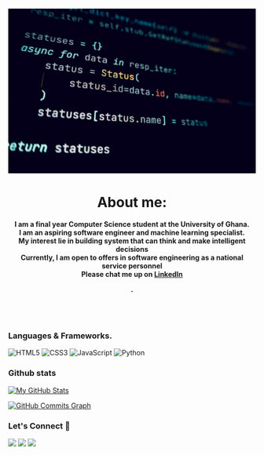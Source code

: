 <div align="center">
</div>

 

<div align="center">
 
 ![alt text](code.jpg)

</div>
 
<div align="center">

<h1>About me:</h1>

</div>

<div align="center">

<h4>
 <P>I am a final year Computer Science student at the University of Ghana.<br>
  I am an aspiring software engineer and machine learning specialist. <br>
  My interest lie in building system that can think and make intelligent decisions <br>
  Currently, I am open to offers in software engineering as a national service personnel<br>
  Please chat me up on <a href="https://www.linkedin.com/in/patrickattankurugu1/" >LinkedIn</a> <br>
  
  .</P>

</h4>

</div>


</div>


<br />
<br />
</div>

[website]: http://patrickattankurugu.github.io/
[linkedin]: https://www.linkedin.com/in/patrickattankurugu1/

### Languages & Frameworks.
![HTML5](https://icongr.am/devicon/html5-original.svg?size=50&color=currentColor)
![CSS3](https://icongr.am/devicon/css3-original.svg?size=50&color=currentColor)
![JavaScript](https://icongr.am/devicon/javascript-original.svg?size=50&color=currentColor)
![Python](https://icongr.am/devicon/python-original.svg?size=50&color=currentColor)

### Github stats
[![My GitHub Stats](https://github-readme-stats.vercel.app/api/?username=PatrickAttankurugu&count_private=true&theme=tokyonight&showicons=true)]()



<a href="http://www.github.com/PatrickAttankurugu"><img src="https://activity-graph.herokuapp.com/graph?username=PatrickAttankurugu&bg_color=1c1917&color=ffffff&line=0891b2&point=ffffff&area_color=1c1917&area=true&hide_border=true&custom_title=GitHub%20Commits%20Graph" alt="GitHub Commits Graph" /></a>


<h3 align="left">Let's Connect 🤝</h3>
<div align="left">
<a target="_blank"
href="https://www.linkedin.com/in/patrickattankurugu400/"><img
src="https://img.shields.io/badge/-LinkedIn-0077b5?style=for-the-badge&logo=LinkedIn&logoColor=white"></img></a> <a target="_blank"
href="mailto:patricka.azuma@gmail.com"><img
src="https://img.shields.io/badge/-Gmail-D14836?style=for-the-badge&logo=Gmail&logoColor=white"></img></a> <a target="_blank"
href="https://twitter.com/PatrickAttanku1"><img
src="https://img.shields.io/badge/-Twitter-1DA1F2?style=for-the-badge&logo=Twitter&logoColor=white"></img></a>
<div/>




